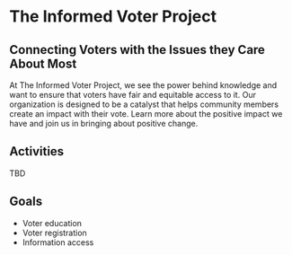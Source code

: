 # The Informed Voter Project
## Connecting Voters with the Issues they Care About Most

At The Informed Voter Project, we see the power behind knowledge and want to ensure that voters have fair and equitable access to it. Our organization is designed to be a catalyst that helps community members create an impact with their vote. Learn more about the positive impact we have and join us in bringing about positive change.

## Activities
TBD

## Goals
* Voter education
* Voter registration
* Information access
